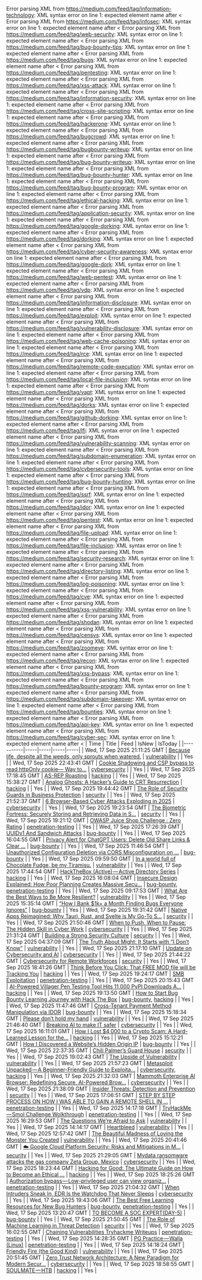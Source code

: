 Error parsing XML from https://medium.com/feed/tag/information-technology: XML syntax error on line 1: expected element name after <
Error parsing XML from https://medium.com/feed/tag/infosec: XML syntax error on line 1: expected element name after <
Error parsing XML from https://medium.com/feed/tag/web-security: XML syntax error on line 1: expected element name after <
Error parsing XML from https://medium.com/feed/tag/bug-bounty-tips: XML syntax error on line 1: expected element name after <
Error parsing XML from https://medium.com/feed/tag/bugs: XML syntax error on line 1: expected element name after <
Error parsing XML from https://medium.com/feed/tag/pentesting: XML syntax error on line 1: expected element name after <
Error parsing XML from https://medium.com/feed/tag/xss-attack: XML syntax error on line 1: expected element name after <
Error parsing XML from https://medium.com/feed/tag/information-security: XML syntax error on line 1: expected element name after <
Error parsing XML from https://medium.com/feed/tag/cross-site-scripting: XML syntax error on line 1: expected element name after <
Error parsing XML from https://medium.com/feed/tag/hackerone: XML syntax error on line 1: expected element name after <
Error parsing XML from https://medium.com/feed/tag/bugcrowd: XML syntax error on line 1: expected element name after <
Error parsing XML from https://medium.com/feed/tag/bugbounty-writeup: XML syntax error on line 1: expected element name after <
Error parsing XML from https://medium.com/feed/tag/bug-bounty-writeup: XML syntax error on line 1: expected element name after <
Error parsing XML from https://medium.com/feed/tag/bug-bounty-hunter: XML syntax error on line 1: expected element name after <
Error parsing XML from https://medium.com/feed/tag/bug-bounty-program: XML syntax error on line 1: expected element name after <
Error parsing XML from https://medium.com/feed/tag/ethical-hacking: XML syntax error on line 1: expected element name after <
Error parsing XML from https://medium.com/feed/tag/application-security: XML syntax error on line 1: expected element name after <
Error parsing XML from https://medium.com/feed/tag/google-dorking: XML syntax error on line 1: expected element name after <
Error parsing XML from https://medium.com/feed/tag/dorking: XML syntax error on line 1: expected element name after <
Error parsing XML from https://medium.com/feed/tag/cyber-security-awareness: XML syntax error on line 1: expected element name after <
Error parsing XML from https://medium.com/feed/tag/google-dork: XML syntax error on line 1: expected element name after <
Error parsing XML from https://medium.com/feed/tag/web-pentest: XML syntax error on line 1: expected element name after <
Error parsing XML from https://medium.com/feed/tag/vdp: XML syntax error on line 1: expected element name after <
Error parsing XML from https://medium.com/feed/tag/information-disclosure: XML syntax error on line 1: expected element name after <
Error parsing XML from https://medium.com/feed/tag/exploit: XML syntax error on line 1: expected element name after <
Error parsing XML from https://medium.com/feed/tag/vulnerability-disclosure: XML syntax error on line 1: expected element name after <
Error parsing XML from https://medium.com/feed/tag/web-cache-poisoning: XML syntax error on line 1: expected element name after <
Error parsing XML from https://medium.com/feed/tag/rce: XML syntax error on line 1: expected element name after <
Error parsing XML from https://medium.com/feed/tag/remote-code-execution: XML syntax error on line 1: expected element name after <
Error parsing XML from https://medium.com/feed/tag/local-file-inclusion: XML syntax error on line 1: expected element name after <
Error parsing XML from https://medium.com/feed/tag/vapt: XML syntax error on line 1: expected element name after <
Error parsing XML from https://medium.com/feed/tag/dorks: XML syntax error on line 1: expected element name after <
Error parsing XML from https://medium.com/feed/tag/github-dorking: XML syntax error on line 1: expected element name after <
Error parsing XML from https://medium.com/feed/tag/lfi: XML syntax error on line 1: expected element name after <
Error parsing XML from https://medium.com/feed/tag/vulnerability-scanning: XML syntax error on line 1: expected element name after <
Error parsing XML from https://medium.com/feed/tag/subdomain-enumeration: XML syntax error on line 1: expected element name after <
Error parsing XML from https://medium.com/feed/tag/cybersecurity-tools: XML syntax error on line 1: expected element name after <
Error parsing XML from https://medium.com/feed/tag/bug-bounty-hunting: XML syntax error on line 1: expected element name after <
Error parsing XML from https://medium.com/feed/tag/ssrf: XML syntax error on line 1: expected element name after <
Error parsing XML from https://medium.com/feed/tag/idor: XML syntax error on line 1: expected element name after <
Error parsing XML from https://medium.com/feed/tag/pentest: XML syntax error on line 1: expected element name after <
Error parsing XML from https://medium.com/feed/tag/file-upload: XML syntax error on line 1: expected element name after <
Error parsing XML from https://medium.com/feed/tag/file-inclusion: XML syntax error on line 1: expected element name after <
Error parsing XML from https://medium.com/feed/tag/security-research: XML syntax error on line 1: expected element name after <
Error parsing XML from https://medium.com/feed/tag/directory-listing: XML syntax error on line 1: expected element name after <
Error parsing XML from https://medium.com/feed/tag/log-poisoning: XML syntax error on line 1: expected element name after <
Error parsing XML from https://medium.com/feed/tag/cve: XML syntax error on line 1: expected element name after <
Error parsing XML from https://medium.com/feed/tag/xss-vulnerability: XML syntax error on line 1: expected element name after <
Error parsing XML from https://medium.com/feed/tag/shodan: XML syntax error on line 1: expected element name after <
Error parsing XML from https://medium.com/feed/tag/censys: XML syntax error on line 1: expected element name after <
Error parsing XML from https://medium.com/feed/tag/zoomeye: XML syntax error on line 1: expected element name after <
Error parsing XML from https://medium.com/feed/tag/recon: XML syntax error on line 1: expected element name after <
Error parsing XML from https://medium.com/feed/tag/xss-bypass: XML syntax error on line 1: expected element name after <
Error parsing XML from https://medium.com/feed/tag/bounty-program: XML syntax error on line 1: expected element name after <
Error parsing XML from https://medium.com/feed/tag/subdomain-takeover: XML syntax error on line 1: expected element name after <
Error parsing XML from https://medium.com/feed/tag/bounties: XML syntax error on line 1: expected element name after <
Error parsing XML from https://medium.com/feed/tag/api-key: XML syntax error on line 1: expected element name after <
Error parsing XML from https://medium.com/feed/tag/cyber-sec: XML syntax error on line 1: expected element name after <
| Time | Title | Feed | IsNew | IsToday |
|-----------|-----|-----|-----|-----|
| Wed, 17 Sep 2025 21:11:25 GMT | [Because life, despite all the weeds, only sprouts when watered.](https://freedium.cfd/https://medium.com/p/a941ae9d8212) | [vulnerability](https://medium.com/feed/tag/vulnerability) |  | Yes |
| Wed, 17 Sep 2025 22:43:41 GMT | [Cookie Shadowing and CSP bypass to read httpOnly cookie— Way to...](https://freedium.cfd/https://medium.com/p/0de7dda28ee6) | [cybersecurity](https://medium.com/feed/tag/cybersecurity) |  | Yes |
| Wed, 17 Sep 2025 17:18:45 GMT | [AS-REP Roasting](https://freedium.cfd/https://medium.com/p/1f83be96e736) | [hacking](https://medium.com/feed/tag/hacking) |  | Yes |
| Wed, 17 Sep 2025 15:38:27 GMT | [Analog Ghosts: A Hacker’s Guide to CRT Resurrection](https://freedium.cfd/https://medium.com/p/d40616f153d6) | [hacking](https://medium.com/feed/tag/hacking) |  | Yes |
| Wed, 17 Sep 2025 19:44:42 GMT | [The Role of Security Guards in Business Protection](https://freedium.cfd/https://medium.com/p/293caa977c39) | [security](https://medium.com/feed/tag/security) |  | Yes |
| Wed, 17 Sep 2025 21:52:37 GMT | [6 Browser-Based Cyber Attacks Exploding in 2025](https://freedium.cfd/https://medium.com/p/aa63980c6fd3) | [cybersecurity](https://medium.com/feed/tag/cybersecurity) |  | Yes |
| Wed, 17 Sep 2025 19:23:54 GMT | [The Biometric Fortress: Securely Storing and Retrieving Data in S...](https://freedium.cfd/https://medium.com/p/299254399d97) | [security](https://medium.com/feed/tag/security) |  | Yes |
| Wed, 17 Sep 2025 19:21:12 GMT | [OWASP Juice Shop Challenge : Zero Rating](https://freedium.cfd/https://medium.com/p/cc4ff83629f2) | [penetration-testing](https://medium.com/feed/tag/penetration-testing) |  | Yes |
| Wed, 17 Sep 2025 17:26:39 GMT | [UUIDv1 And Sandwich Attacks](https://freedium.cfd/https://medium.com/p/2ab3d69cffdd) | [bug-bounty](https://medium.com/feed/tag/bug-bounty) |  | Yes |
| Wed, 17 Sep 2025 16:04:55 GMT | [ Privacy Alert for ChatGPT Users: Delete Old Share Links & Clear ...](https://freedium.cfd/https://medium.com/p/271219d78535) | [bug-bounty](https://medium.com/feed/tag/bug-bounty) |  | Yes |
| Wed, 17 Sep 2025 11:46:54 GMT | [Unauthorized Configuration Deletion via CORS Misconfiguration on ...](https://freedium.cfd/https://medium.com/p/40ff6528d099) | [bug-bounty](https://medium.com/feed/tag/bug-bounty) |  | Yes |
| Wed, 17 Sep 2025 09:59:50 GMT | [In a world full of Chocolate Fudge, be my Tiramisu.](https://freedium.cfd/https://medium.com/p/c5236f9b4947) | [vulnerability](https://medium.com/feed/tag/vulnerability) |  | Yes |
| Wed, 17 Sep 2025 17:44:54 GMT | [HackTheBox (Active) — Active Directory Series](https://freedium.cfd/https://medium.com/p/971bfaa40d39) | [hacking](https://medium.com/feed/tag/hacking) |  | Yes |
| Wed, 17 Sep 2025 16:08:04 GMT | [Insecure Design Explained: How Poor Planning Creates Massive Secu...](https://freedium.cfd/https://medium.com/p/5a029209f1aa) | [bug-bounty](https://medium.com/feed/tag/bug-bounty), [penetration-testing](https://medium.com/feed/tag/penetration-testing) |  | Yes |
| Wed, 17 Sep 2025 09:17:53 GMT | [What Are the Best Ways to Be More Resilient?](https://freedium.cfd/https://medium.com/p/a992647a6791) | [vulnerability](https://medium.com/feed/tag/vulnerability) |  | Yes |
| Wed, 17 Sep 2025 15:35:14 GMT | [“How I Bank $1k+ a Month Finding Bugs Everyone Ignores”](https://freedium.cfd/https://medium.com/p/499a6d2cd1cb) | [bug-bounty](https://medium.com/feed/tag/bug-bounty) |  | Yes |
| Wed, 17 Sep 2025 19:31:42 GMT | [Native Apps Reimagined: Why Tauri, Rust, and Svelte is My Go-To S...](https://freedium.cfd/https://medium.com/p/209f5b2937a1) | [security](https://medium.com/feed/tag/security) |  | Yes |
| Wed, 17 Sep 2025 21:50:46 GMT | [When to Push, When to Pause: The Hidden Skill in Cyber Work](https://freedium.cfd/https://medium.com/p/51aa9c95f309) | [cybersecurity](https://medium.com/feed/tag/cybersecurity) |  | Yes |
| Wed, 17 Sep 2025 21:31:24 GMT | [Building a Strong Security Culture](https://freedium.cfd/https://medium.com/p/071c6b1ccfff) | [security](https://medium.com/feed/tag/security) |  | Yes |
| Wed, 17 Sep 2025 04:37:09 GMT | [The Truth About Might: It Starts with “I Don’t Know”](https://freedium.cfd/https://medium.com/p/91cf43a4a0fd) | [vulnerability](https://medium.com/feed/tag/vulnerability) |  | Yes |
| Wed, 17 Sep 2025 21:17:10 GMT | [Update on Cybersecurity and AI](https://freedium.cfd/https://medium.com/p/506eee67b808) | [cybersecurity](https://medium.com/feed/tag/cybersecurity) |  | Yes |
| Wed, 17 Sep 2025 21:44:22 GMT | [Cybersecurity for Remote Workforces](https://freedium.cfd/https://medium.com/p/0239076d84fe) | [security](https://medium.com/feed/tag/security) |  | Yes |
| Wed, 17 Sep 2025 18:41:26 GMT | [Think Before You Click: That FREE MOD file will be Tracking You](https://freedium.cfd/https://medium.com/p/d67192ab098e) | [hacking](https://medium.com/feed/tag/hacking) |  | Yes |
| Wed, 17 Sep 2025 19:24:17 GMT | [SMB Exploitation](https://freedium.cfd/https://medium.com/p/6a7573858f9e) | [penetration-testing](https://medium.com/feed/tag/penetration-testing) |  | Yes |
| Wed, 17 Sep 2025 20:15:43 GMT | [AI-Powered Villager Pen Testing Tool Hits 11,000 PyPI Downloads A...](https://freedium.cfd/https://medium.com/p/3f487643bab6) | [hacking](https://medium.com/feed/tag/hacking) |  | Yes |
| Wed, 17 Sep 2025 19:13:50 GMT | [How to Start Bug Bounty Learning Journey with Hack The Box](https://freedium.cfd/https://medium.com/p/277f92d8150e) | [bug-bounty](https://medium.com/feed/tag/bug-bounty), [hacking](https://medium.com/feed/tag/hacking) |  | Yes |
| Wed, 17 Sep 2025 11:47:46 GMT | [Cross-Tenant Payment Method Manipulation via IDOR](https://freedium.cfd/https://medium.com/p/88c909f60632) | [bug-bounty](https://medium.com/feed/tag/bug-bounty) |  | Yes |
| Wed, 17 Sep 2025 15:18:34 GMT | [Please don’t hold my hand](https://freedium.cfd/https://medium.com/p/07d71981176b) | [vulnerability](https://medium.com/feed/tag/vulnerability) |  | Yes |
| Wed, 17 Sep 2025 21:46:40 GMT | [Breaking AI to make IT safer](https://freedium.cfd/https://medium.com/p/cbe09007fb15) | [cybersecurity](https://medium.com/feed/tag/cybersecurity) |  | Yes |
| Wed, 17 Sep 2025 16:11:01 GMT | [How I Lost $4,000 to a Crypto Scam: A Hard-Learned Lesson for the...](https://freedium.cfd/https://medium.com/p/e882981cfa5a) | [hacking](https://medium.com/feed/tag/hacking) |  | Yes |
| Wed, 17 Sep 2025 15:12:21 GMT | [How I Discovered a Website’s Hidden Origin IP](https://freedium.cfd/https://medium.com/p/6f29301abc93) | [bug-bounty](https://medium.com/feed/tag/bug-bounty) |  | Yes |
| Wed, 17 Sep 2025 22:37:35 GMT | [Chili Palmer’s Guard House](https://freedium.cfd/https://medium.com/p/1fe04b9a2d78) | [security](https://medium.com/feed/tag/security) |  | Yes |
| Wed, 17 Sep 2025 19:02:43 GMT | [The Upside of Vulnerability](https://freedium.cfd/https://medium.com/p/e66a22afae5e) | [vulnerability](https://medium.com/feed/tag/vulnerability) |  | Yes |
| Wed, 17 Sep 2025 21:57:23 GMT | [Metasploit Unpacked — A Beginner-Friendly Guide to Exploita...](https://freedium.cfd/https://medium.com/p/15015523d963) | [cybersecurity](https://medium.com/feed/tag/cybersecurity), [hacking](https://medium.com/feed/tag/hacking) |  | Yes |
| Wed, 17 Sep 2025 21:32:03 GMT | [Mammoth Enterprise AI Browser: Redefining Secure, AI-Powered Brow...](https://freedium.cfd/https://medium.com/p/1847e2f11f4c) | [cybersecurity](https://medium.com/feed/tag/cybersecurity) |  | Yes |
| Wed, 17 Sep 2025 21:38:09 GMT | [Insider Threats: Detection and Prevention](https://freedium.cfd/https://medium.com/p/6581e7190064) | [security](https://medium.com/feed/tag/security) |  | Yes |
| Wed, 17 Sep 2025 17:06:51 GMT | [STEP BY STEP PROCESS ON HOW I WAS ABLE TO GAIN A REMOTE SHELL IN ...](https://freedium.cfd/https://medium.com/p/49383516d26a) | [penetration-testing](https://medium.com/feed/tag/penetration-testing) |  | Yes |
| Wed, 17 Sep 2025 14:17:18 GMT | [TryHackMe — Smol Challenge Wolkthrough](https://freedium.cfd/https://medium.com/p/e96879b825ac) | [penetration-testing](https://medium.com/feed/tag/penetration-testing) |  | Yes |
| Wed, 17 Sep 2025 16:29:53 GMT | [The Questions We’re Afraid to Ask](https://freedium.cfd/https://medium.com/p/e45cc8bfd878) | [vulnerability](https://medium.com/feed/tag/vulnerability) |  | Yes |
| Wed, 17 Sep 2025 14:14:17 GMT | [Heartbleed](https://freedium.cfd/https://medium.com/p/5dca24c883b6) | [vulnerability](https://medium.com/feed/tag/vulnerability) |  | Yes |
| Wed, 17 Sep 2025 12:57:42 GMT | [The Beautiful Madness of Loving the Monster You Created](https://freedium.cfd/https://medium.com/p/f2171f454fb7) | [vulnerability](https://medium.com/feed/tag/vulnerability) |  | Yes |
| Wed, 17 Sep 2025 20:41:46 GMT | [☁️ Google Cloud Platform Security: Risks and Mitigations in M...](https://freedium.cfd/https://medium.com/p/7b74f889afa7) | [security](https://medium.com/feed/tag/security) |  | Yes |
| Wed, 17 Sep 2025 21:29:05 GMT | [Mydata ransomware attacks the gas company Zeta Group, Mexico](https://freedium.cfd/https://medium.com/p/f2eb69a32214) | [cybersecurity](https://medium.com/feed/tag/cybersecurity) |  | Yes |
| Wed, 17 Sep 2025 18:23:44 GMT | [Hacking for Good: The Ultimate Guide on How to Become an Ethical ...](https://freedium.cfd/https://medium.com/p/58da6ac9694f) | [hacking](https://medium.com/feed/tag/hacking) |  | Yes |
| Wed, 17 Sep 2025 18:25:26 GMT | [Authorization bypass — Low-privileged user can view organiz...](https://freedium.cfd/https://medium.com/p/f0953dc9c51c) | [penetration-testing](https://medium.com/feed/tag/penetration-testing) |  | Yes |
| Wed, 17 Sep 2025 21:04:32 GMT | [When Intruders Sneak In, EDR Is the Watchdog That Never Sleeps](https://freedium.cfd/https://medium.com/p/494efa55f789) | [cybersecurity](https://medium.com/feed/tag/cybersecurity) |  | Yes |
| Wed, 17 Sep 2025 19:43:06 GMT | [The Best Free Learning Resources for New Bug Hunters](https://freedium.cfd/https://medium.com/p/a0498ed19e72) | [bug-bounty](https://medium.com/feed/tag/bug-bounty), [penetration-testing](https://medium.com/feed/tag/penetration-testing) |  | Yes |
| Wed, 17 Sep 2025 13:20:47 GMT | [TO BECOME A SOC EXPERT(DAY-5)](https://freedium.cfd/https://medium.com/p/7aa65ed6da5d) | [bug-bounty](https://medium.com/feed/tag/bug-bounty) |  | Yes |
| Wed, 17 Sep 2025 21:50:45 GMT | [The Role of Machine Learning in Threat Detection](https://freedium.cfd/https://medium.com/p/074714255549) | [security](https://medium.com/feed/tag/security) |  | Yes |
| Wed, 17 Sep 2025 16:02:55 GMT | [Chaining Vulnerabilities Tryhackme Writeups](https://freedium.cfd/https://medium.com/p/327b8c2f827d) | [penetration-testing](https://medium.com/feed/tag/penetration-testing) |  | Yes |
| Wed, 17 Sep 2025 14:28:35 GMT | [PG Practice — Walla (Linux)](https://freedium.cfd/https://medium.com/p/0150cc51bc74) | [penetration-testing](https://medium.com/feed/tag/penetration-testing) |  | Yes |
| Wed, 17 Sep 2025 14:18:24 GMT | [Friendly Fire (the Good Kind)](https://freedium.cfd/https://medium.com/p/506cc3d58c40) | [vulnerability](https://medium.com/feed/tag/vulnerability) |  | Yes |
| Wed, 17 Sep 2025 20:51:45 GMT | [ Zero Trust Network Architecture: A New Paradigm for Modern Secur...](https://freedium.cfd/https://medium.com/p/641c9b2ea0bd) | [cybersecurity](https://medium.com/feed/tag/cybersecurity) |  | Yes |
| Wed, 17 Sep 2025 18:58:55 GMT | [SOULMATE — HTB](https://freedium.cfd/https://medium.com/p/98eec9a4e64b) | [hacking](https://medium.com/feed/tag/hacking) |  | Yes |
